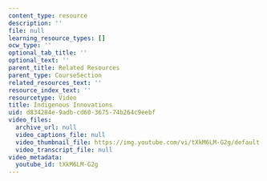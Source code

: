 ```yaml
---
content_type: resource
description: ''
file: null
learning_resource_types: []
ocw_type: ''
optional_tab_title: ''
optional_text: ''
parent_title: Related Resources
parent_type: CourseSection
related_resources_text: ''
resource_index_text: ''
resourcetype: Video
title: Indigenous Innovations
uid: d834284e-9adb-cd60-3675-74b264c9eebf
video_files:
  archive_url: null
  video_captions_file: null
  video_thumbnail_file: https://img.youtube.com/vi/tXkM6LM-G2g/default.jpg
  video_transcript_file: null
video_metadata:
  youtube_id: tXkM6LM-G2g
---
```

